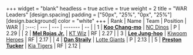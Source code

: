 +++
widget = "blank"
headless = true
active = true
weight = 2
title = "WAR Leaders"
[design.spacing]
padding = ["50px", "25%", "0px", "25%"]
[design.background]
color = "white"
+++
| Rank | Name | Team | Position | WAR |
| :---: | --- | --- | ------- | -- |
| 1 | [**Koo Chang-mo**](/players/7698) | [NC Dinos](/teams/NCDinos) | P | 2.29 |
| 2 | [**Mel Rojas Jr.**](/players/11380) | [KT Wiz](/teams/KTWiz) | RF | 2.27 |
| 3 | [**Lee Jung-hoo**](/players/10673) | [Kiwoom Heroes](/teams/KiwoomHeroes) | RF | 2.17 |
| 4 | [**Dan Straily**](/players/13648) | [Lotte Giants](/teams/LotteGiants) | P | 2.13 |
| 5 | [**Preston Tucker**](/players/13529) | [Kia Tigers](/teams/KiaTigers) | RF | 2.12 |
